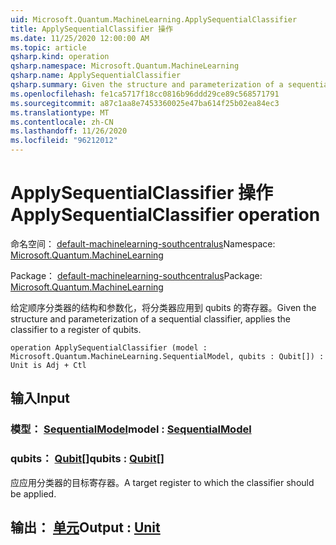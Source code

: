 ```yaml
---
uid: Microsoft.Quantum.MachineLearning.ApplySequentialClassifier
title: ApplySequentialClassifier 操作
ms.date: 11/25/2020 12:00:00 AM
ms.topic: article
qsharp.kind: operation
qsharp.namespace: Microsoft.Quantum.MachineLearning
qsharp.name: ApplySequentialClassifier
qsharp.summary: Given the structure and parameterization of a sequential classifier, applies the classifier to a register of qubits.
ms.openlocfilehash: fe1ca5717f18cc0816b96ddd29ce89c568571791
ms.sourcegitcommit: a87c1aa8e7453360025e47ba614f25b02ea84ec3
ms.translationtype: MT
ms.contentlocale: zh-CN
ms.lasthandoff: 11/26/2020
ms.locfileid: "96212012"
---
```

# <a name="applysequentialclassifier-operation"></a><span data-ttu-id="12f59-102">ApplySequentialClassifier 操作</span><span class="sxs-lookup"><span data-stu-id="12f59-102">ApplySequentialClassifier operation</span></span>

<span data-ttu-id="12f59-103">命名空间： [default-machinelearning-southcentralus](xref:Microsoft.Quantum.MachineLearning)</span><span class="sxs-lookup"><span data-stu-id="12f59-103">Namespace: [Microsoft.Quantum.MachineLearning](xref:Microsoft.Quantum.MachineLearning)</span></span>

<span data-ttu-id="12f59-104">Package： [default-machinelearning-southcentralus](https://nuget.org/packages/Microsoft.Quantum.MachineLearning)</span><span class="sxs-lookup"><span data-stu-id="12f59-104">Package: [Microsoft.Quantum.MachineLearning](https://nuget.org/packages/Microsoft.Quantum.MachineLearning)</span></span>


<span data-ttu-id="12f59-105">给定顺序分类器的结构和参数化，将分类器应用到 qubits 的寄存器。</span><span class="sxs-lookup"><span data-stu-id="12f59-105">Given the structure and parameterization of a sequential classifier, applies the classifier to a register of qubits.</span></span>

```qsharp
operation ApplySequentialClassifier (model : Microsoft.Quantum.MachineLearning.SequentialModel, qubits : Qubit[]) : Unit is Adj + Ctl
```


## <a name="input"></a><span data-ttu-id="12f59-106">输入</span><span class="sxs-lookup"><span data-stu-id="12f59-106">Input</span></span>

### <a name="model--sequentialmodel"></a><span data-ttu-id="12f59-107">模型： [SequentialModel](xref:Microsoft.Quantum.MachineLearning.SequentialModel)</span><span class="sxs-lookup"><span data-stu-id="12f59-107">model : [SequentialModel](xref:Microsoft.Quantum.MachineLearning.SequentialModel)</span></span>




### <a name="qubits--qubit"></a><span data-ttu-id="12f59-108">qubits： [Qubit](xref:microsoft.quantum.lang-ref.qubit)[]</span><span class="sxs-lookup"><span data-stu-id="12f59-108">qubits : [Qubit](xref:microsoft.quantum.lang-ref.qubit)[]</span></span>

<span data-ttu-id="12f59-109">应应用分类器的目标寄存器。</span><span class="sxs-lookup"><span data-stu-id="12f59-109">A target register to which the classifier should be applied.</span></span>



## <a name="output--unit"></a><span data-ttu-id="12f59-110">输出： [单元](xref:microsoft.quantum.lang-ref.unit)</span><span class="sxs-lookup"><span data-stu-id="12f59-110">Output : [Unit](xref:microsoft.quantum.lang-ref.unit)</span></span>

